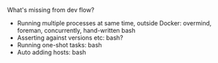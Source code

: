 What's missing from dev flow?

- Running multiple processes at same time, outside Docker: overmind, foreman, concurrently, hand-written bash
- Asserting against versions etc: bash?
- Running one-shot tasks: bash
- Auto adding hosts: bash
